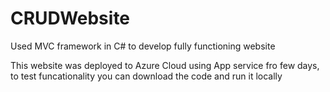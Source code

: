 # CRUDWebsite
Used MVC framework in C# to develop fully functioning website

This website was deployed to Azure Cloud using App service fro few days, to test funcationality you can download the code and run it locally
